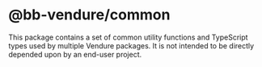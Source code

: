 # @bb-vendure/common

This package contains a set of common utility functions and TypeScript types used by multiple Vendure packages. It is not intended to be directly depended upon by an end-user project.
